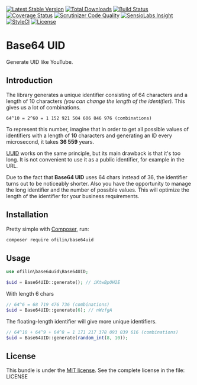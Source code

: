 [![Latest Stable Version](https://img.shields.io/packagist/v/gpslab/base64uid.svg?maxAge=3600&label=stable)](https://packagist.org/packages/gpslab/base64uid)
[![Total Downloads](https://img.shields.io/packagist/dt/gpslab/base64uid.svg?maxAge=3600)](https://packagist.org/packages/gpslab/base64uid)
[![Build Status](https://img.shields.io/travis/gpslab/base64uid.svg?maxAge=3600)](https://travis-ci.org/gpslab/base64uid)
[![Coverage Status](https://img.shields.io/coveralls/gpslab/base64uid.svg?maxAge=3600)](https://coveralls.io/github/gpslab/base64uid?branch=master)
[![Scrutinizer Code Quality](https://img.shields.io/scrutinizer/g/gpslab/base64uid.svg?maxAge=3600)](https://scrutinizer-ci.com/g/gpslab/base64uid/?branch=master)
[![SensioLabs Insight](https://img.shields.io/sensiolabs/i/0feb22b7-b64d-462d-b8ba-da49e548be70.svg?maxAge=3600&label=SLInsight)](https://insight.sensiolabs.com/projects/0feb22b7-b64d-462d-b8ba-da49e548be70)
[![StyleCI](https://styleci.io/repos/94885299/shield?branch=master)](https://styleci.io/repos/94885299)
[![License](https://img.shields.io/packagist/l/gpslab/base64uid.svg?maxAge=3600)](https://github.com/gpslab/base64uid)

# Base64 UID

Generate UID like YouTube.

## Introduction

The library generates a unique identifier consisting of 64 characters and a length of 10 characters *(you can change
the length of the identifier).* This gives us a lot of combinations.

```
64^10 = 2^60 = 1 152 921 504 606 846 976 (combinations)
```

To represent this number, imagine that in order to get all possible values of identifiers with a length of **10**
characters and generating an ID every microsecond, it takes **36 559** years.

[UUID](https://en.wikipedia.org/wiki/Universally_unique_identifier) works on the same principle, but its main drawback
is that it's too long. It is not convenient to use it as a public identifier, for example in the URL.

Due to the fact that **Base64 UID** uses 64 chars instead of 36, the identifier turns out to be noticeably shorter.
Also you have the opportunity to manage the long identifier and the number of possible values. This will optimize the length of the identifier for your business requirements.

## Installation

Pretty simple with [Composer](http://packagist.org), run:

```sh
composer require ofilin/base64uid
```

## Usage

```php
use ofilin\base64uid\Base64UID;

$uid = Base64UID::generate(); // iKtwBpOH2E
```

With length 6 chars

```php
// 64^6 = 68 719 476 736 (combinations)
$uid = Base64UID::generate(6); // nWzfgA
```

The floating-length identifier will give more unique identifiers.

```php
// 64^10 + 64^9 + 64^8 = 1 171 217 378 093 039 616 (combinations)
$uid = Base64UID::generate(random_int(8, 10));
```


## License

This bundle is under the [MIT license](http://opensource.org/licenses/MIT). See the complete license in the file: LICENSE
